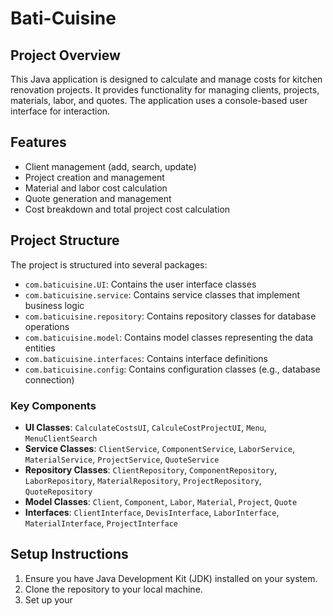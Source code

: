 # Bati-Cuisine

## Project Overview

This Java application is designed to calculate and manage costs for kitchen renovation projects. It provides functionality for managing clients, projects, materials, labor, and quotes. The application uses a console-based user interface for interaction.

## Features

- Client management (add, search, update)
- Project creation and management
- Material and labor cost calculation
- Quote generation and management
- Cost breakdown and total project cost calculation

## Project Structure

The project is structured into several packages:

- `com.baticuisine.UI`: Contains the user interface classes
- `com.baticuisine.service`: Contains service classes that implement business logic
- `com.baticuisine.repository`: Contains repository classes for database operations
- `com.baticuisine.model`: Contains model classes representing the data entities
- `com.baticuisine.interfaces`: Contains interface definitions
- `com.baticuisine.config`: Contains configuration classes (e.g., database connection)

### Key Components

- **UI Classes**: `CalculateCostsUI`, `CalculeCostProjectUI`, `Menu`, `MenuClientSearch`
- **Service Classes**: `ClientService`, `ComponentService`, `LaborService`, `MaterialService`, `ProjectService`, `QuoteService`
- **Repository Classes**: `ClientRepository`, `ComponentRepository`, `LaborRepository`, `MaterialRepository`, `ProjectRepository`, `QuoteRepository`
- **Model Classes**: `Client`, `Component`, `Labor`, `Material`, `Project`, `Quote`
- **Interfaces**: `ClientInterface`, `DevisInterface`, `LaborInterface`, `MaterialInterface`, `ProjectInterface`

## Setup Instructions

1. Ensure you have Java Development Kit (JDK) installed on your system.
2. Clone the repository to your local machine.
3. Set up your